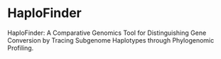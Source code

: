# HaploFinder
HaploFinder: A Comparative Genomics Tool for Distinguishing Gene Conversion by Tracing Subgenome Haplotypes through Phylogenomic Profiling.
